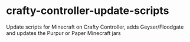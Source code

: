 # crafty-controller-update-scripts
Update scripts for Minecraft on Crafty Controller, adds Geyser/Floodgate and updates the Purpur or Paper Minecraft jars
